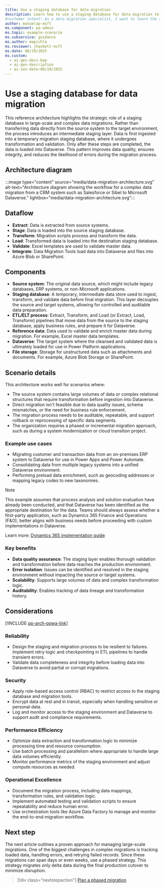 ```yaml
---
title: Use a staging database for data migration
description: Learn how to use a staging database for data migration to Dataverse, ensuring data quality, integrity, and scalability in complex migration scenarios.
#customer intent: As a data migration specialist, I want to learn the steps involved in using a staging database so that I can implement a reliable and auditable migration process.
author: manuelap-msft
ms.component: pa-admin
ms.topic: example-scenario
ms.subservice: guidance
ms.author: mapichle
ms.reviewer: jhaskett-msft
ms.date: 08/19/2025
ms.custom:
  - ai-gen-docs-bap
  - ai-gen-description
  - ai-seo-date:08/19/2025
---
```


# Use a staging database for data migration

This reference architecture highlights the strategic role of a staging database in large-scale and complex data migrations. Rather than transferring data directly from the source system to the target environment, the process introduces an intermediate staging layer. Data is first ingested into a temporary migration staging database, where it undergoes transformation and validation. Only after these steps are completed, the data is loaded into Dataverse. This pattern improves data quality, ensures integrity, and reduces the likelihood of errors during the migration process.

## Architecture diagram

:::image type="content" source="media/data-migration-architecture.svg" alt-text="Architecture diagram showing the workflow for a complex data migration from a CRM system such as Salesforce or Sibel to Microsoft Dataverse." lightbox="media/data-migration-architecture.svg":::

## Dataflow

- **Extract**: Data is extracted from source systems.
- **Stage**: Data is loaded into the source staging database.
- **Transform**: Migration scripts process and transform the data.
- **Load**: Transformed data is loaded into the destination staging database.
- **Validate**: Excel templates are used to validate master data.
- **Integrate**: Data Migration Tools load data into Dataverse and files into Azure Blob or SharePoint.

## Components

- **Source system**: The original data source, which might include legacy databases, ERP systems, or non-Microsoft applications.
- **Staging database**: A temporary, intermediate data store used to ingest, transform, and validate data before final migration. This layer decouples the source and target systems, allowing for controlled and auditable data preparation.
- **ETL/ELT process**: Extract, Transform, and Load (or Extract, Load, Transform) pipelines that move data from the source to the staging database, apply business rules, and prepare it for Dataverse.
- **Reference data**: Data used to validate and enrich master data during migration. For example, Excel master data templates.
- **Dataverse**: The target system where the cleansed and validated data is ultimately loaded for use in Power Platform applications.
- **File storage**: Storage for unstructured data such as attachments and documents. For example, Azure Blob Storage or SharePoint.

## Scenario details

This architecture works well for scenarios where:

- The source system contains large volumes of data or complex relational structures that require transformation before ingestion into Dataverse.
- Direct migration isn't feasible due to data quality issues, schema mismatches, or the need for business rule enforcement.
- The migration process needs to be auditable, repeatable, and support rollback or reprocessing of specific data segments.
- The organization requires a phased or incremental migration approach, such as during a system modernization or cloud transition project.

### Example use cases

- Migrating customer and transaction data from an on-premises ERP system to Dataverse for use in Power Apps and Power Automate.
- Consolidating data from multiple legacy systems into a unified Dataverse environment.
- Performing preload data enrichment, such as geocoding addresses or mapping legacy codes to new taxonomies.

> [!NOTE]
> This example assumes that process analysis and solution evaluation have already been conducted, and that Dataverse has been identified as the appropriate destination for the data. Teams should always assess whether a first-party application, such as Dynamics 365 Finance and Operations (F&O), better aligns with business needs before proceeding with custom implementations in Dataverse.
>
> Learn more: [Dynamics 365 implementation guide](/dynamics365/guidance/implementation-guide/overview)

### Key benefits

- **Data quality assurance**: The staging layer enables thorough validation and transformation before data reaches the production environment.
- **Error isolation**: Issues can be identified and resolved in the staging environment without impacting the source or target systems.
- **Scalability**: Supports large volumes of data and complex transformation logic.
- **Auditability**: Enables tracking of data lineage and transformation history.

## Considerations

[!INCLUDE [pp-arch-ppwa-link](../../../includes/pp-arch-ppwa-link.md)]

### Reliability

- Design the staging and migration process to be resilient to failures. Implement retry logic and checkpointing in ETL pipelines to handle transient errors.
- Validate data completeness and integrity before loading data into Dataverse to avoid partial or corrupt migrations.

### Security

- Apply role-based access control (RBAC) to restrict access to the staging database and migration tools.
- Encrypt data at rest and in transit, especially when handling sensitive or personal data.
- Log and monitor access to the staging environment and Dataverse to support audit and compliance requirements.

### Performance Efficiency

- Optimize data extraction and transformation logic to minimize processing time and resource consumption.
- Use batch processing and parallelism where appropriate to handle large data volumes efficiently.
- Monitor performance metrics of the staging environment and adjust compute resources as needed.

### Operational Excellence

- Document the migration process, including data mappings, transformation rules, and validation logic.
- Implement automated testing and validation scripts to ensure repeatability and reduce human error.
- Use orchestration tools like Azure Data Factory to manage and monitor the end-to-end migration workflow.

## Next step

The next article outlines a proven approach for managing large-scale migrations. One of the biggest challenges in complex migrations is tracking loaded data, handling errors, and retrying failed records. Since these migrations can span days or even weeks, use a phased strategy. This strategy migrates only delta data during the final production cutover to minimize disruption.

> [!div class="nextstepaction"]
> [Plan a phased migration](workflow-complex-data-migration.md)
